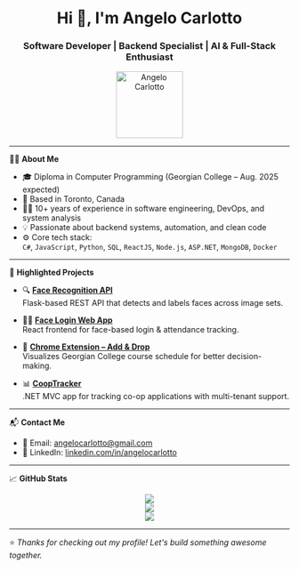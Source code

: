 <h1 align="center">Hi 👋, I'm Angelo Carlotto</h1>
<h3 align="center">Software Developer | Backend Specialist | AI & Full-Stack Enthusiast</h3>

<p align="center">
  <a href="https://github.com/angelocarlotto">
    <img src="https://github.com/angelocarlotto.png" width="120" alt="Angelo Carlotto" />
  </a>
</p>

---

🧑‍💻 **About Me**

- 🎓 Diploma in Computer Programming (Georgian College – Aug. 2025 expected)  
- 📍 Based in Toronto, Canada  
- 👨‍💼 10+ years of experience in software engineering, DevOps, and system analysis  
- 💡 Passionate about backend systems, automation, and clean code  
- ⚙️ Core tech stack:  
  `C#`, `JavaScript`, `Python`, `SQL`, `ReactJS`, `Node.js`, `ASP.NET`, `MongoDB`, `Docker`

---

📌 **Highlighted Projects**

- 🔍 [**Face Recognition API**](https://hub.docker.com/r/angelocarlotto/face_recognition_api)  
  Flask-based REST API that detects and labels faces across image sets.

- 🧑‍💻 [**Face Login Web App**](https://hub.docker.com/r/angelocarlotto/face_login_ui)  
  React frontend for face-based login & attendance tracking.

- 🧩 [**Chrome Extension – Add & Drop**](https://chrome.google.com/webstore/detail/banner-add-n-drop-extensi)  
  Visualizes Georgian College course schedule for better decision-making.

- 📊 [**CoopTracker**](https://github.com/angelocarlotto/CoopTracker)  
  .NET MVC app for tracking co-op applications with multi-tenant support.

---

📬 **Contact Me**

- 📧 Email: [angelocarlotto@gmail.com](mailto:angelocarlotto@gmail.com)  
- 💼 LinkedIn: [linkedin.com/in/angelocarlotto](https://linkedin.com/in/angelocarlotto)

---

📈 **GitHub Stats**

<p align="center">
  <img src="https://github-readme-stats.vercel.app/api/top-langs/?username=angelocarlotto&layout=compact&langs_count=10" />
  <br/>
  <img src="https://streak-stats.demolab.com?user=angelocarlotto&theme=default" />
  <br/>
  <img src="https://github-profile-summary-cards.vercel.app/api/cards/profile-details?username=angelocarlotto&theme=default" />
</p>

---

⭐️ *Thanks for checking out my profile! Let's build something awesome together.*
